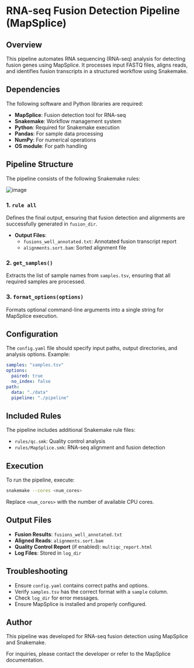 # RNA-seq Fusion Detection Pipeline (MapSplice)

## Overview
This pipeline automates RNA sequencing (RNA-seq) analysis for detecting fusion genes using MapSplice. It processes input FASTQ files, aligns reads, and identifies fusion transcripts in a structured workflow using Snakemake.

## Dependencies
The following software and Python libraries are required:

- **MapSplice**: Fusion detection tool for RNA-seq
- **Snakemake**: Workflow management system
- **Python**: Required for Snakemake execution
- **Pandas**: For sample data processing
- **NumPy**: For numerical operations
- **OS module**: For path handling

## Pipeline Structure
The pipeline consists of the following Snakemake rules:

![image](https://github.com/user-attachments/assets/a29540c0-2a76-4db9-8657-0d44283038f6)

### 1. `rule all`
Defines the final output, ensuring that fusion detection and alignments are successfully generated in `fusion_dir`.
- **Output Files**:
  - `fusions_well_annotated.txt`: Annotated fusion transcript report
  - `alignments.sort.bam`: Sorted alignment file

### 2. `get_samples()`
Extracts the list of sample names from `samples.tsv`, ensuring that all required samples are processed.

### 3. `format_options(options)`
Formats optional command-line arguments into a single string for MapSplice execution.

## Configuration
The `config.yaml` file should specify input paths, output directories, and analysis options. Example:

```yaml
samples: "samples.tsv"
options:
  paired: true
  no_index: false
path:
  data: "./data"
  pipeline: "./pipeline"
```

## Included Rules
The pipeline includes additional Snakemake rule files:
- `rules/qc.smk`: Quality control analysis
- `rules/MapSplice.smk`: RNA-seq alignment and fusion detection

## Execution
To run the pipeline, execute:
```bash
snakemake --cores <num_cores>
```
Replace `<num_cores>` with the number of available CPU cores.

## Output Files
- **Fusion Results**: `fusions_well_annotated.txt`
- **Aligned Reads**: `alignments.sort.bam`
- **Quality Control Report** (if enabled): `multiqc_report.html`
- **Log Files**: Stored in `log_dir`

## Troubleshooting
- Ensure `config.yaml` contains correct paths and options.
- Verify `samples.tsv` has the correct format with a `sample` column.
- Check `log_dir` for error messages.
- Ensure MapSplice is installed and properly configured.

## Author
This pipeline was developed for RNA-seq fusion detection using MapSplice and Snakemake.

For inquiries, please contact the developer or refer to the MapSplice documentation.

